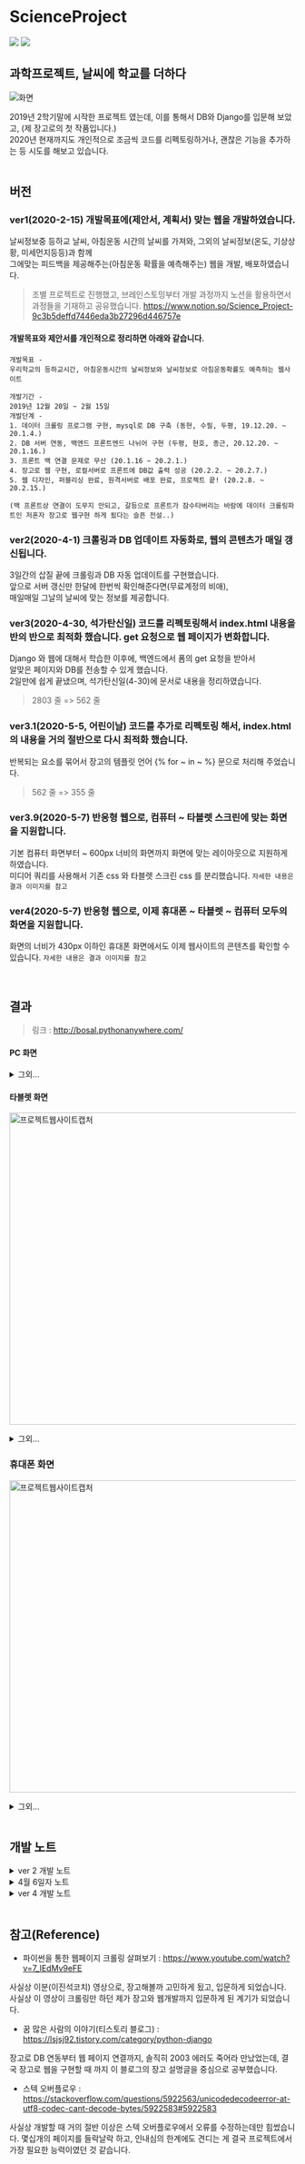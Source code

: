 # ScienceProject
<img src="https://img.shields.io/github/languages/count/Kimdonghyeon7645/ScienceProject?style=flat-square"> <img src="https://img.shields.io/github/languages/top/Kimdonghyeon7645/ScienceProject?style=flat-square&logo=Python">

## 과학프로젝트, 날씨에 학교를 더하다

![화면](https://user-images.githubusercontent.com/48408417/79071603-98d46e80-7d17-11ea-9e33-9983a033374f.gif)

2019년 2학기말에 시작한 프로젝트 였는데, 이를 통해서 DB와 Django를 입문해 보았고, (제 장고로의 첫 작품입니다.)  
2020년 현재까지도 개인적으로 조금씩 코드를 리펙토링하거나, 괜찮은 기능을 추가하는 등 시도를 해보고 있습니다.  
<br>

## 버전

### ver1(2020-2-15) 개발목표에(제안서, 계획서) 맞는 웹을 개발하였습니다.
날씨정보중 등하교 날씨, 아침운동 시간의 날씨를 가져와, 그외의 날씨정보(온도, 기상상황, 미세먼지등등)과 함께  
그에맞는 피드백을 제공해주는(아침운동 확률을 예측해주는) 웹을 개발, 배포하였습니다.

> 조별 프로젝트로 진행했고, 브레인스토밍부터 개발 과정까지 노션을 활용하면서 과정들을 기재하고 공유했습니다. 
https://www.notion.so/Science_Project-9c3b5deffd7446eda3b27296d446757e

#### 개발목표와 제안서를 개인적으로 정리하면 아래와 같습니다.
```
개발목표 - 
우리학교의 등하교시간, 아침운동시간의 날씨정보와 날씨정보로 아침운동확률도 예측하는 웹사이트

개발기간 - 
2019년 12월 20일 ~ 2월 15일
개발단계 - 
1. 데이터 크롤링 프로그램 구현, mysql로 DB 구축 (동현, 수필, 두평, 19.12.20. ~ 20.1.4.) 
2. DB 서버 연동, 백엔드 프론트엔드 나뉘어 구현 (두평, 현호, 종근, 20.12.20. ~ 20.1.16.)
3. 프론트 백 연결 문제로 무산 (20.1.16 ~ 20.2.1.)
4. 장고로 웹 구현, 로컬서버로 프론트에 DB값 출력 성공 (20.2.2. ~ 20.2.7.)
5. 웹 디자인, 퍼블리싱 완료, 원격서버로 배포 완료, 프로젝트 끝! (20.2.8. ~ 20.2.15.)

(백 프론트상 연결이 도무지 안되고, 갈등으로 프론트가 잠수타버리는 바람에 데이터 크롤링파트인 저혼자 장고로 웹구현 하게 됬다는 슬픈 전설..)
```

### ver2(2020-4-1) 크롤링과 DB 업데이트 자동화로, 웹의 콘텐츠가 매일 갱신됩니다. 
3일간의 삽질 끝에 크롤링과 DB 자동 업데이트를 구현했습니다.  
앞으로 서버 갱신만 한달에 한번씩 확인해준다면(무료계정의 비애),  
매일매일 그날의 날씨에 맞는 정보를 제공합니다.  

### ver3(2020-4-30, 석가탄신일) 코드를 리펙토링해서 index.html 내용을 반의 반으로 최적화 했습니다. get 요청으로 웹 페이지가 변화합니다.
Django 와 웹에 대해서 학습한 이후에, 백엔드에서 폼의 get 요청을 받아서  
알맞은 페이지와 DB를 전송할 수 있게 했습니다.  
2일만에 쉽게 끝냈으며, 석가탄신일(4-30)에 문서로 내용을 정리하였습니다.
> 2803 줄 => 562 줄

### ver3.1(2020-5-5, 어린이날) 코드를 추가로 리펙토링 해서, index.html 의 내용을 거의 절반으로 다시 최적화 했습니다.  
반복되는 요소를 묶어서 장고의 템플릿 언어 {% for ~ in ~ %} 문으로 처리해 주었습니다.
> 562 줄 => 355 줄

### ver3.9(2020-5-7) 반응형 웹으로, 컴퓨터 ~ 타블렛 스크린에 맞는 화면을 지원합니다.
기본 컴퓨터 화면부터 ~ 600px 너비의 화면까지 화면에 맞는 레이아웃으로 지원하게 하였습니다.  
미디어 쿼리를 사용해서 기존 css 와 타블렛 스크린 css 를 분리했습니다. 
``` 자세한 내용은 결과 이미지를 참고 ```

### ver4(2020-5-7) 반응형 웹으로, 이제 휴대폰 ~ 타블렛 ~ 컴퓨터 모두의 화면을 지원합니다.
화면의 너비가 430px 이하인 휴대폰 화면에서도 이제 웹사이트의 콘텐츠를 확인할 수 있습니다.
``` 자세한 내용은 결과 이미지를 참고 ```

<br>  


## 결과

> 링크 : http://bosal.pythonanywhere.com/

#### PC 화면
<details>
  <summary>그외...</summary>
 
  <img src="/readme_img/1-1.png" width="550px" height="auto" title="메인컨텐츠" alt="프로젝트웹사이트캡처"></img><br/>
  <img src="/readme_img/1-2.png" width="550px" height="auto" title="세부정보컨텐츠" alt="프로젝트웹사이트캡처"></img><br/>
  <img src="/readme_img/1-3.png" width="550px" height="auto" title="시간별컨텐츠" alt="프로젝트웹사이트캡처"></img><br/>
  <img src="/readme_img/1-4.png" width="550px" height="auto" title="푸터" alt="프로젝트웹사이트캡처"></img><br/>
</details> 

#### 타블렛 화면
<img src="/readme_img/2-1.png" width="550px" height="auto" title="메인컨텐츠" alt="프로젝트웹사이트캡처"></img><br/>
 <details>
  <summary>그외...</summary>
 
  <img src="/readme_img/2-2.png" width="550px" height="auto" title="메인컨텐츠" alt="프로젝트웹사이트캡처"></img><br/>
  <img src="/readme_img/2-3.png" width="550px" height="auto" title="세부정보컨텐츠" alt="프로젝트웹사이트캡처"></img><br/>
  <img src="/readme_img/2-4.png" width="550px" height="auto" title="세부정보컨텐츠" alt="프로젝트웹사이트캡처"></img><br/>
  <img src="/readme_img/2-5.png" width="550px" height="auto" title="시간별컨텐츠" alt="프로젝트웹사이트캡처"></img><br/>
  <img src="/readme_img/2-6.png" width="550px" height="auto" title="푸터" alt="프로젝트웹사이트캡처"></img><br/>
</details> 

### 휴대폰 화면
<img src="/readme_img/3-1.jpg" width="550px" height="auto" title="메인컨텐츠" alt="프로젝트웹사이트캡처"></img><br/>
<details>
  <summary>그외...</summary>
 
  <img src="/readme_img/3-2.jpg" width="550px" height="auto" title="세부정보컨텐츠" alt="프로젝트웹사이트캡처"></img><br/>
  <img src="/readme_img/3-3.jpg" width="550px" height="auto" title="시간별컨텐츠_푸터" alt="프로젝트웹사이트캡처"></img><br/>
</details> 
<br> 

## 개발 노트

<details>
  <summary>ver 2 개발 노트</summary>
  
  ## ver 2, 크롤링, DB 업로드 자동화
  (2020.3.31.~4.2.)
  pythonanywhere의 database를 python script로 접근, db를 자동으로 업데이트 하는 코드 + 크롤링 자동화까지 개발에 종지부를 찍었습니다.
  
  친절하게도 pythonanywhere에서 스크립트 기능을 제공하는데,  
  불친절하게도 db 접근시 생기는 오류에 대해서 대충 명시해서, 삽질좀 했습니다.
  
  문제 해결과정(삽질)에 대해서 자세한 내용은, pythonanywhere_access/ 폴더를 참고하시면 되겠습니다. 
  
  
  ### 결과
  
  <img src="https://user-images.githubusercontent.com/48408417/79047064-65c6a800-7c4f-11ea-97f3-4f62ac262987.png" width="450px" height="auto" title="결과화면" alt="프로젝트웹사이트캡처"></img><br/>
</details>

<details>
  <summary>4월 6일자 노트</summary>
  
  ## backup?

  (2020-4-6)  
  정말 울뻔했습니다. git bash로 폴더들의 이름을 변경하려고 했는데, 뭐가 잘못됬는지, git mv 원래이름 새이름이 안됬습니다.  
  그래서 구글링으로 찾은 방법들을 실행하다가, 브런치를 삭제하는 명령어였나.? 왜그랬는지는 모르겠지만,     
  로컬에 있는 브런치를 삭제하고 원격으로 다시 받아올려는 생각이였는 가본데,   
  > git status
  
  하고 상태를 보니까 이상하게 폴더의 모든 파일이 삭제됬다 하는 겁니다.  
  그리고 git push 를 하려니까 아이디랑 비밀번호를 입력하라 하더라구요...  
  
  #### 그리고 나서 모든 파일이 삭제되었습니다 (이 원격 저장소안의 모든 폴더, 파일)
  
  머리속도 같이 하얘졌고, git reset 으로 복구는 안됬습니다.  
  (당연하게도 로컬저장소로 복구해봤자 원격저장소는 복구 할 수 없는데,)  
  그땐 머리가 굳어서 git reset 을 했는데 원격저장소가 왜 그대론가 슬펐습니다.  
  
  정말 1시간동안 정말 울뻔했지만, 어떻게든 맨탈을 잡고, 저장소 복구에 성공했습니다.
  
  > https://jupiny.com/2019/03/19/revert-commits-in-remote-repository/  
  정말 감사합니다
  
  덕분에 깃허브의 공포의 쓴맛을 오랜만에 만났고, 더욱이 지식이 늘었습니다.   
  그리고 다음부터 모르는 건, 특히 아이디와 비번을 입력해야 되는 것은 함부로 안할 것 같습니다. ^^;;
</details>


<details>
  <summary>ver 4 개발 노트</summary>

  ## ver 4. 반응형 웹 구현
  (2020-5-6 ~ 2020-5-7)

  <img src="/readme_img/3-1.png" width="550px" height="auto" title="메인컨텐츠" alt="프로젝트웹사이트캡처"></img><br/>
  솔직히 처음 웹을 만들었을때, 친구나 가족에게 자랑할려고 링크를 SNS로 보내는데, 하나같이 깨진다고 하더라구요.  
  생각해보니까 맨처음 만들때 반응형으로 웹을 안만들었던 것이였습니다.. 

  근데 뭐 css 에서 미디어 쿼리 이용해서 스타일만 적용해주면 되니까 처음에는 별 생각없이,  
  css 코드를 수정하러 갔는데... 

  가관이였습니다. 심지어 html 에서 style 속성도 있고 선택자가 중복되는 css도 있고...
  일단 간략하게 반응형 웹 구현을 마치고, 다음번에는 html 에서 style 속성값을 모두 css로 옮기고 코드를 정리하는,  
  리펙토링을 다시한번 해봐야 겠습니다.
</details> 
<br>

## 참고(Reference)

- 파이썬을 통한 웹페이지 크롤링 살펴보기 :  https://www.youtube.com/watch?v=7_IEdMv9eFE  

사실상 이분(이진석코치) 영상으로, 장고해볼까 고민하게 됬고, 입문하게 되었습니다. 사실상 이 영상이 크롤링만 하던 제가 장고와 웹개발까지 입문하게 된 계기가 되었습니다.

- 꿈 많은 사람의 이야기(티스토리 블로그) : https://lsjsj92.tistory.com/category/python-django

장고로 DB 연동부터 웹 페이지 연결까지, 솔직히 2003 에러도 죽어라 만났었는데, 결국 장고로 웹을 구현할 때 까지 이 블로그의 장고 설명글을 중심으로 공부했습니다. 

- 스텍 오버플로우 : https://stackoverflow.com/questions/5922563/unicodedecodeerror-at-utf8-codec-cant-decode-bytes/5922583#5922583

사실상 개발할 때 거의 절반 이상은 스텍 오버플로우에서 오류를 수정하는데만 힘썼습니다. 몇십개의 페이지를 들락날락 하고, 인내심의 한계에도 견디는 게 결국 프로젝트에서 가장 필요한 능력이였던 것 같습니다.
